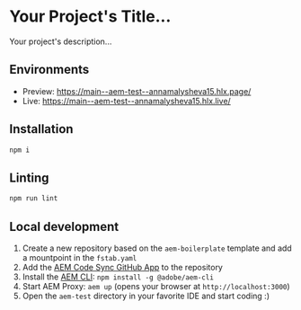 # Your Project's Title...
Your project's description...

## Environments
- Preview: https://main--aem-test--annamalysheva15.hlx.page/
- Live: https://main--aem-test--annamalysheva15.hlx.live/

## Installation

```sh
npm i
```

## Linting

```sh
npm run lint
```

## Local development

1. Create a new repository based on the `aem-boilerplate` template and add a mountpoint in the `fstab.yaml`
1. Add the [AEM Code Sync GitHub App](https://github.com/apps/aem-code-sync) to the repository
1. Install the [AEM CLI](https://github.com/adobe/helix-cli): `npm install -g @adobe/aem-cli`
1. Start AEM Proxy: `aem up` (opens your browser at `http://localhost:3000`)
1. Open the `aem-test` directory in your favorite IDE and start coding :)
